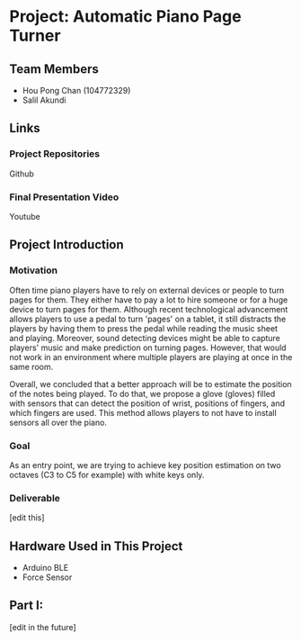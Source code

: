 # Project: Automatic Piano Page Turner

## Team Members
- Hou Pong Chan (104772329)
- Salil Akundi 

## Links
### Project Repositories
Github
### Final Presentation Video
Youtube

## Project Introduction
### Motivation
Often time piano players have to rely on external devices or people to turn pages for them. They either have to pay a lot to hire someone or for a huge device to turn pages for them. Although recent technological advancement allows players to use a pedal to turn 'pages' on a tablet, it still distracts the players by having them to press the pedal while reading the music sheet and playing. Moreover, sound detecting devices might be able to capture players' music and make prediction on turning pages. However, that would not work in an environment where multiple players are playing at once in the same room. 

Overall, we concluded that a better approach will be to estimate the position of the notes being played. To do that, we propose a glove (gloves) filled with sensors that can detect the position of wrist, positions of fingers, and which fingers are used. This method allows players to not have to install sensors all over the piano. 
### Goal
As an entry point, we are trying to achieve key position estimation on two octaves (C3 to C5 for example) with white keys only.
### Deliverable
[edit this]

## Hardware Used in This Project
- Arduino BLE
- Force Sensor

## Part I: 
[edit in the future]
